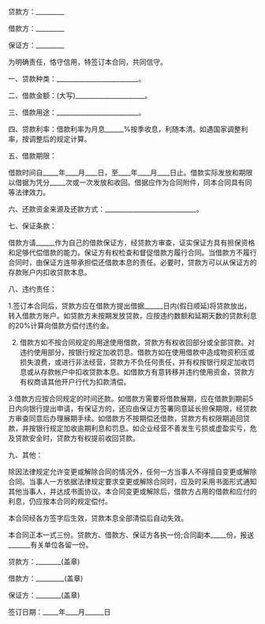 
 


贷款方：_________


借款方：_________


保证方：_________


为明确责任，恪守信用，特签订本合同，共同信守。


一、贷款种类：__________________________。


二、借款金额：(大写)______________________。


三、借款用途：__________________________。


四、贷款利率：借款利率为月息______%按季收息，利随本清。如遇国家调整利率，按调整后的规定计算。


五、借款期限：


借款时间自_____年____月____日，至____年____月____日止。借款实际发放和期限以借据为凭分_____次或一次发放和收回。借据应作为合同附件，同本合同具有同等法律效力。


六、还款资金来源及还款方式：_____________________________。


七、保证条款：


借款方请______作为自己的借款保证方，经贷款方审查，证实保证方具有担保资格和足够代偿借款的能力。保证方有权检查和督促借款方履行合同。当借款方不履行合同时，由保证方连带承担偿还借款本息的责任。必要时，贷款方可以从保证方的存款账户内扣收贷款本息。


八、违约责任：


1.签订本合同后，贷款方应在借款方提出借据______日内(假日顺延)将贷款放出，转入借款方账户。如贷款方未按期发放贷款，应按违约数额和延期天数的贷款利息的20%计算向借款方偿付违约金。


2. 借款方如不按合同规定的用途使用借款，贷款方有权收回部分或全部贷款。对违约使用部分，按银行规定加收罚息。借款方如在使用借款中造成物资积压或损失浪费，或进行非法经营，贷款方不负任何责任，并有权按银行规定加收罚息或从存款帐户中扣收贷款本息。如借款方有意转移并违约使用资金，贷款方有权商请其他开户行代为扣款清偿。


3.借款方应按合同规定的时间还款。如借款方需要将借款展期，应在借款到期前5日内向银行提出申请，有保证方的，还应由保证方签署同意延长担保期限，经贷款方审查同意后办理展期手续。如借款方不按期偿还借款，贷款方有权限期追回贷款，并按银行规定加收逾期利息和罚息。如企业经营不善发生亏损或虚盈实亏，危及贷款安全时，贷款方有权提前收回贷款。


九、其他：


除因法律规定允许变更或解除合同的情况外，任何一方当事人不得擅自变更或解除合同。当事人一方依据法律规定要求变更或解除合同时，应及时采用书面形式通知其他当事人，并达成书面协议。本合同变更或解除后，借款方占用的借款和应付的利息，仍应按本合同的规定偿付。


本合同经各方签字后生效，贷款本息全部清偿后自动失效。


本合同正本一式三份。贷款方、借款方、保证方各执一份;合同副本_____份，报送_______有关单位各留一份。


贷款方：________(盖章)


借款方：_________(盖章)


保证方：________(盖章)


签订日期：_____年____月______日
 


 

 
 
 
 
 
  


  
 

  


  


  
 
 
 
 

